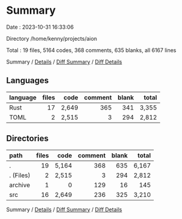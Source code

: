 # Summary

Date : 2023-10-31 16:33:06

Directory /home/kenny/projects/aion

Total : 19 files,  5164 codes, 368 comments, 635 blanks, all 6167 lines

Summary / [Details](details.md) / [Diff Summary](diff.md) / [Diff Details](diff-details.md)

## Languages
| language | files | code | comment | blank | total |
| :--- | ---: | ---: | ---: | ---: | ---: |
| Rust | 17 | 2,649 | 365 | 341 | 3,355 |
| TOML | 2 | 2,515 | 3 | 294 | 2,812 |

## Directories
| path | files | code | comment | blank | total |
| :--- | ---: | ---: | ---: | ---: | ---: |
| . | 19 | 5,164 | 368 | 635 | 6,167 |
| . (Files) | 2 | 2,515 | 3 | 294 | 2,812 |
| archive | 1 | 0 | 129 | 16 | 145 |
| src | 16 | 2,649 | 236 | 325 | 3,210 |

Summary / [Details](details.md) / [Diff Summary](diff.md) / [Diff Details](diff-details.md)